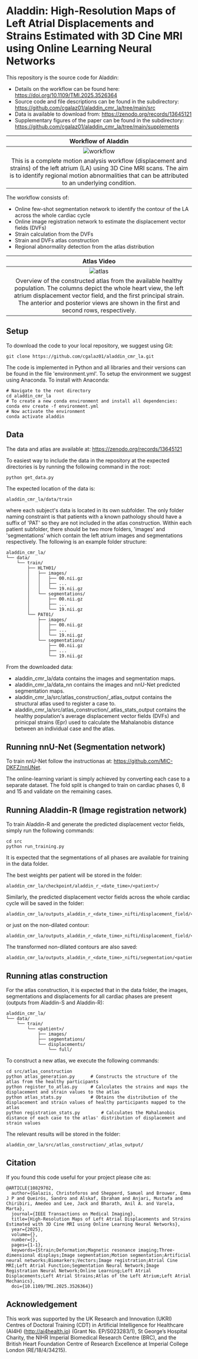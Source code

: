 # Aladdin: High-Resolution Maps of Left Atrial Displacements and Strains Estimated with 3D Cine MRI using Online Learning Neural Networks

This repository is the source code for Aladdin:
* Details on the workflow can be found here: https://doi.org/10.1109/TMI.2025.3526364
* Source code and file descriptions can be found in the subdirectory: https://github.com/cgalaz01/aladdin_cmr_la/tree/main/src
* Data is available to download from: https://zenodo.org/records/13645121
* Supplementary figures of the paper can be found in the subdirectory: https://github.com/cgalaz01/aladdin_cmr_la/tree/main/supplements

| <span id="Aladdin">Workflow of Aladdin</span> |
|:--:|
| ![workflow](supplements/la_workflow.jpg "Workflow overview of Aladdin") |
| This is a complete motion analysis workflow (displacement and strains) of the left atrium (LA) using 3D Cine MRI scans. The aim is to identify regional motion abnormalities that can be attributed to an underlying condition. |

The workflow consists of:
* Online few-shot segmentation network to identify the contour of the LA across the whole cardiac cycle
* Online image registration network to estimate the displacement vector fields (DVFs)
* Strain calculation from the DVFs
* Strain and DVFs atlas construction
* Regional abnormality detection from the atlas distribution

| <span id="AtlasVid">Atlas Video</span> |
|:--:|
| ![atlas](supplements/regional_results/atlas.gif "Overview of the atlas") |
| Overview of the constructed atlas from the available healthy population. The columns depict the whole heart view, the left atrium displacement vector field, and the first principal strain. The anterior and posterior views are shown in the first and second rows, respectively. |

## Setup
To download the code to your local repository, we suggest using Git:
```shell
git clone https://github.com/cgalaz01/aladdin_cmr_la.git
```

The code is implemented in Python and all libraries and their versions can be found in the file 'environment.yml'. To setup the environment we suggest using Anaconda.
To install with Anaconda:
```shell
# Navigate to the root directory
cd aladdin_cmr_la
# To create a new conda environment and install all dependencies:
conda env create -f environment.yml
# Now activate the environment
conda activate aladdin
```

## Data	
The data and atlas are available at: https://zenodo.org/records/13645121

To easiest way to include the data in the repository at the expected directories is by running the following command in the root:
```shell
python get_data.py
```

The expected location of the data is:
```
aladdin_cmr_la/data/train
```
where each subject's data is located in its own subfolder. The only folder naming constraint is that patients with a known pathology should have a suffix of 'PAT' so they are not included in the atlas construction. Within each patient subfolder, there should be two more folders, 'images' and 'segmentations' which contain the left atrium images and segmentations respectively.
The following is an example folder structure:
```
aladdin_cmr_la/
└── data/
	└── train/
		├── HLTH01/
		│	├── images/
		│	│	├── 00.nii.gz
		│	│	├── ...
		│	│	└── 19.nii.gz
		│	└── segmentations/
		│		├── 00.nii.gz
		│		├── ...
		│		└── 19.nii.gz
		└── PAT01/
			├── images/
			│	├── 00.nii.gz
			│	├── ...
			│	└── 19.nii.gz
			└── segmentations/
				├── 00.nii.gz
				├── ...
				└── 19.nii.gz
```

From the downloaded data:
- aladdin_cmr_la/data contains the images and segmentation maps.
- aladdin_cmr_la/data_nn contains the images and nnU-Net predicted segmentation maps.
- aladdin_cmr_la/src/atlas_construction/_atlas_output contains the structural atlas used to register a case to.
- aladdin_cmr_la/src/atlas_construction/_atlas_stats_output contains the healthy population's average displacement vector fields (DVFs) and prinicpal strains (Epr) used to calculate the Mahalanobis distance between an individual case and the atlas.
			
## Running nnU-Net (Segmentation network)
To train nnU-Net follow the instructionas at: https://github.com/MIC-DKFZ/nnUNet.

The online-learning variant is simply achieved by converting each case to a separate dataset. The fold split is changed to train on cardiac phases 0, 8 and 15 and validate on the remaining cases.


## Running Aladdin-R (Image registration network)
To train Aladdin-R and generate the predicted displacement vector fields, simply run the following commands:
```shell
cd src
python run_training.py
```

It is expected that the segmentations of all phases are available for training in the data folder.

The best weights per patient will be stored in the folder:
```
aladdin_cmr_la/checkpoint/aladdin_r_<date_time>/<patient>/
```
Similarly, the predicted displacement vector fields across the whole cardiac cycle will be saved in the folder:
```
aladdin_cmr_la/outputs_aladdin_r_<date_time>_nifti/displacement_field/<patient>/full/
```
or just on the non-dilated contour:
```
aladdin_cmr_la/outputs_aladdin_r_<date_time>_nifti/displacement_field/<patient>/contour/
```
The transformed non-dilated contours are also saved:
```
aladdin_cmr_la/outputs_aladdin_r_<date_time>_nifti/segmentation/<patient>/contour/
```

## Running atlas construction
For the atlas construction, it is expected that in the data folder, the images, segmentations and displacements for all cardiac phases are present (outputs from Aladdin-S and Aladdin-R):
```
aladdin_cmr_la/
└── data/
	└── train/
		└── <patient>/
			├── images/
			├── segmentations/
			└── displacements/
				└── full/
```
					
To construct a new atlas, we execute the following commands:
```shell
cd src/atlas_construction
python atlas_generation.py		# Constructs the structure of the atlas from the healthy participants
python register_to_atlas.py		# Calculates the strains and maps the displacement and strain values to the atlas
python atlas_stats.py 			# Obtains the distribution of the displacement and strain values of healthy participants mapped to the atlas
python registration_stats.py		# Calculates the Mahalanobis distance of each case to the atlas' distribution of displacement and strain values
```

The relevant results will be stored in the folder:
```
aladdin_cmr_la/src/atlas_construction/_atlas_output/
```

## Citation
If you found this code useful for your project please cite as:
```
@ARTICLE{10829702,
  author={Galazis, Christoforos and Shepperd, Samuel and Brouwer, Emma J P and Queirós, Sandro and Alskaf, Ebraham and Anjari, Mustafa and Chiribiri, Amedeo and Lee, Jack and Bharath, Anil A. and Varela, Marta},
  journal={IEEE Transactions on Medical Imaging}, 
  title={High-Resolution Maps of Left Atrial Displacements and Strains Estimated with 3D Cine MRI using Online Learning Neural Networks}, 
  year={2025},
  volume={},
  number={},
  pages={1-1},
  keywords={Strain;Deformation;Magnetic resonance imaging;Three-dimensional displays;Image segmentation;Motion segmentation;Artificial neural networks;Biomarkers;Vectors;Image registration;Atrial Cine MRI;Left Atrial Function;Segmentation Neural Network;Image Registration Neural Network;Online Learning;Left Atrial Displacements;Left Atrial Strains;Atlas of the Left Atrium;Left Atrial Mechanics},
  doi={10.1109/TMI.2025.3526364}}
```
	
## Acknowledgement
This work was supported by the UK Research and Innovation (UKRI) Centres of Doctoral Training (CDT) in Artificial Intelligence for Healthcare (AI4H) (http://ai4health.io) (Grant No. EP/S023283/1), St George’s Hospital Charity, the NIHR Imperial Biomedical Research Centre (BRC), and the British Heart Foundation Centre of Research Excellence at Imperial College London (RE/18/4/34215).
